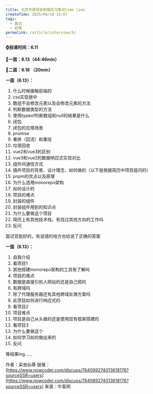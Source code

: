 ```yaml
---
title: 北京华顺信安前端实习面试time line
createTime: 2025/06/18 15:07
tags:
  - 面试
  - 前端
permalink: /article/interview/5/
---
```

**⌚️投递时间：6.11**

**👋一面：6.13（44:46min）**

**🤏二面：6.18 （20min）**

**一面（6.13）：**

1. 什么时候接触前端的
2. css实现居中
3. 数组不会修改元素以及会修改元素的方法
4. 判断数据类型的方法
5. 使用typeof判断数组和null的结果是什么
6. 闭包
7. 闭包的应用场景
8. promise
9. 重排（回流）和重绘
10. 垃圾回收
11. vue2和vue3的区别
12. vue3和vue2的数据响应式实现对比
13. 组件间通信方式
14. 插件项目的背景、设计理念、如何做的（以下是根据简历中项目提问的）
15. pnpm的优点以及原理
16. 为什么选用monorepo架构
17. 如何设计的
18. 项目的难点
19. 封装的组件
20. 封装组件用到的知识点
21. 为什么要做这个项目
22. 简历上有其他技术栈，有找过其他方向的工作吗
23. 反问

面试官挺好的，有说错的地方也给说了正确的答案

**一面（6.13）：**

1. 自我介绍
2. 看项目1
3. 其他搭建monorepo架构的工具有了解吗
4. 项目的难点
5. 数据是直接引别人网站的还是自己爬的
6. 有跨域吗
7. 除了代理服务器还有其他跨域处理方案吗
8. 此项目如何进行响应式的
9. 看项目2
10. 项目难点
11. 项目是自己从头做的还是使用现有框架搭建的
12. 看项目3
13. 为什么要做这个
14. 如何学习如何做出来的
15. 反问

等结果ing......

作者：呆虫仙尊
链接：[https://www.nowcoder.com/discuss/764089274013618176?sourceSSR=users](https://www.nowcoder.com/discuss/764089274013618176?sourceSSR=users)
来源：牛客网